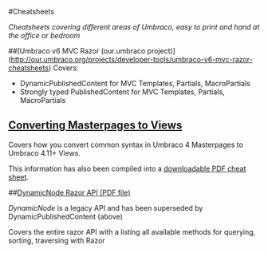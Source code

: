 #Cheatsheets

_Cheatsheets covering different areas of Umbraco, easy to print and hand at the office or bedroom_

##[Umbraco v6 MVC Razor (our.umbraco project)] (http://our.umbraco.org/projects/developer-tools/umbraco-v6-mvc-razor-cheatsheets)
Covers: 
- DynamicPublishedContent for MVC Templates, Partials, MacroPartials
- Strongly typed PublishedContent for MVC Templates, Partials, MacroPartials

## [Converting Masterpages to Views](masterpagestoviews.md)
Covers how you convert common syntax in Umbraco 4 Masterpages to Umbraco 4.11+ Views.

This information has also been compiled into a [downloadable PDF cheat sheet](Masterpages2Views.pdf).

##[DynamicNode Razor API (PDF file)](DynamicNodeRazor.pdf)

_DynamicNode_ is a legacy API and has been superseded by DynamicPublishedContent (above)

Covers the entire razor API with a listing all available methods for querying, sorting, traversing with Razor
